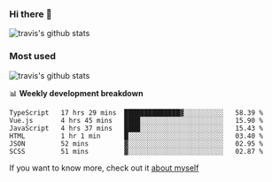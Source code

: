 ### Hi there 👋

<!--
**HondryTravis/HondryTravis** is a ✨ _special_ ✨ repository because its `README.md` (this file) appears on your GitHub profile.

Here are some ideas to get you started:

- 🔭 I’m currently working on ...
- 🌱 I’m currently learning ...
- 👯 I’m looking to collaborate on ...
- 🤔 I’m looking for help with ...
- 💬 Ask me about ...
- 📫 How to reach me: ...
- 😄 Pronouns: ...
- ⚡ Fun fact: ...
-->

![travis's github stats](https://github-readme-stats.vercel.app/api?username=HondryTravis&hide=stars)
### Most used
![travis's github stats](https://github-readme-stats.anuraghazra1.vercel.app/api/top-langs/?username=HondryTravis&layout=compact&hide_title=true)

📊 **Weekly development breakdown**

<!--START_SECTION:waka-->

```text
TypeScript   17 hrs 29 mins  ██████████████▓░░░░░░░░░░   58.39 %
Vue.js       4 hrs 45 mins   ████░░░░░░░░░░░░░░░░░░░░░   15.90 %
JavaScript   4 hrs 37 mins   ████░░░░░░░░░░░░░░░░░░░░░   15.43 %
HTML         1 hr 1 min      █░░░░░░░░░░░░░░░░░░░░░░░░   03.40 %
JSON         52 mins         ▓░░░░░░░░░░░░░░░░░░░░░░░░   02.95 %
SCSS         51 mins         ▓░░░░░░░░░░░░░░░░░░░░░░░░   02.87 %
```

<!--END_SECTION:waka-->

If you want to know more, check out it [about myself](https://hondrytravis.github.io/)
